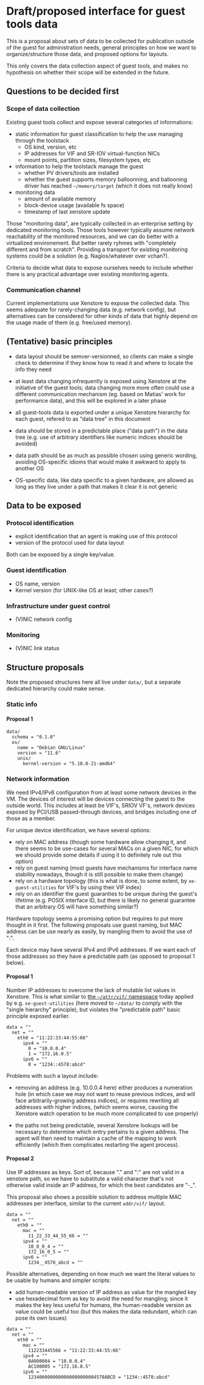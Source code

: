 # Draft/proposed interface for guest tools data

This is a proposal about sets of data to be collected for publication
outside of the guest for administration needs, general principles on
how we want to organize/structure those data, and proposed options for
layouts.

This only covers the data collection aspect of guest tools, and makes
no hypothesis on whether their scope will be extended in the future.


## Questions to be decided first

### Scope of data collection

Existing guest tools collect and expose several categories of
informations:

* static information for guest classification to help the use managing
  through the toolstack
  * OS kind, version, etc
  * IP addresses for VIF and SR-IOV virtual-function NICs
  * mount points, partition sizes, filesystem types, etc
* information to help the toolstack manage the guest
  * whether PV drivers/tools are installed
  * whether the guest supports memory balloonning, and ballooning
    driver has reached `~/memory/target` (which it does not really
    know)
* monitoring data
  * amount of available memory
  * block-device usage (available fs space)
  * timestamp of last xenstore update

Those "monitoring data", are typically collected in an enterprise
setting by dedicated monitoring tools.  Those tools however typically
assume network reachability of the monitored resources, and we can do
better with a virtualized environement.  But better rarely ryhmes with
"completely different and from scratch".  Providing a transport for
existing monitoring systems could be a solution (e.g. Nagios/whatever
over vchan?).

Criteria to decide what data to expose ourselves needs to include
whether there is any practical advantage over existing monitoring
agents.

### Communication channel

Current implementations use Xenstore to expose the collected data.
This seems adequate for rarely-changing data (e.g. network config),
but alternatives can be considered for other kinds of data that highly
depend on the usage made of them (e.g. free/used memory).


## (Tentative) basic principles

* data layout should be semver-versionned, so clients can make a single
  check to determine if they know how to read it and where to locate
  the info they need

* at least data changing infrequently is exposed using Xenstore at the
  initiative of the guest tools; data changing more more often could
  use a different communication mechanism (eg. based on Matias' work
  for performance data), and this will be explored in a later phase

* all guest-tools data is exported under a unique Xenstore hierarchy
  for each guest, refered to as "data tree" in this document

* data should be stored in a predictable place ("data path") in the
  data tree (e.g. use of arbitrary identifiers like numeric indices
  should be avoided)

* data path should be as much as possible chosen using generic
  wording, avoiding OS-specific idioms that would make it awkward to
  apply to another OS

* OS-specific data, like data specific to a given hardware, are
  allowed as long as they live under a path that makes it clear it is
  not generic


## Data to be exposed

### Protocol identification

* explicit identification that an agent is making use of this protocol
* version of the protocol used for data layout

Both can be exposed by a single key/value.

### Guest identification

* OS name, version
* Kernel version (for UNIX-like OS at least; other cases?)

### Infrastructure under guest control

* (V)NIC network config

### Monitoring

* (V)NIC link status


## Structure proposals

Note the proposed structures here all live under `data/`, but a
separate dedicated hierarchy could make sense.

### Static info

#### Proposal 1

```
data/
  schema = "0.1.0"
  os/
    name = "Debian GNU/Linux"
    version = "11.6"
    unix/
      kernel-version = "5.10.0-21-amd64"
```

### Network information

We need IPv4/IPv6 configuration from at least some network devices in
the VM.  The devices of interest will be devices connecting the guest
to the outside world.  This includes at least be VIF's, SRIOV VF's,
network devices exposed by PCI/USB passed-through devices, and bridges
including one of those as a member.

For unique device identification, we have several options:
- rely on MAC address (though some hardware allow changing it, and
  there seems to be use-cases for several MACs on a given NIC, for
  which we should provide some details if using it to definitely rule
  out this option)
- rely on guest naming (most guests have mechanisms for interface
  name stability nowadays, though it is still possible to make them
  change)
- rely on a hardware topology (this is what is done, to some extent,
  by `xe-guest-utilities` for VIF's by using their VIF index)
- rely on an identifier the guest guaranties to be unique during the
  guest's lifetime (e.g. POSIX interface ID, but there is likely no
  general guarantee that an arbitrary OS will have something similar?)

Hardware topology seems a promising option but requires to put more
thought in it first.  The following proposals use guest naming, but
MAC address can be use nearly as easily, by mangling them to avoid the
use of ":".

Each device may have several IPv4 and IPv6 addresses.  If we want each
of those addresses so they have a predictable path (as opposed to
proposal 1 below).

#### Proposal 1

Number IP addresses to overcome the lack of mutable list values in
Xenstore.  This is what similar to [the `~/attr/vif/`
namespace](https://xenbits.xen.org/docs/unstable/misc/xenstore-paths.html#attrvifdevidname-string-w)
today applied by e.g. `xe-guest-utilities` (here moved to `~/data/` to
comply with the "single hierarchy" principle), but violates the
"predictable path" basic principle exposed earlier.

```
data = ""
  net = ""
    eth0 = "11:22:33:44:55:66"
      ipv4 = ""
        0 = "10.0.0.4"
        1 = "172.16.0.5"
      ipv6 = ""
        0 = "1234::4578:abcd"
```

Problems with such a layout include:

* removing an address (e.g. 10.0.0.4 here) either produces a
  numeration hole (in which case we may not want to reuse previous
  indices, and will face arbitrarily-growing address indices), or
  requires rewriting all addresses with higher indices, (which seems
  worse, causing the Xenstore watch operation to be much more
  complicated to use properly)

* the paths not being predictable, several Xenstore lookups will be
  necessary to determine which entry pertains to a given address.  The
  agent will then need to maintain a cache of the mapping to work
  efficiently (which then complicates restarting the agent process).

#### Proposal 2

Use IP addresses as keys.  Sort of, because "." and ":" are not valid
in a xenstore path, so we have to substitute a valid character that's
not otherwise valid inside an IP address, for which the best
candidates are "-_".

This proposal also shows a possible solution to address multiple MAC
addresses per interface, similar to the current `addr/vif/` layout.

```
data = ""
  net = ""
    eth0 = ""
      mac = ""
        11_22_33_44_55_66 = ""
      ipv4 = ""
        10_0_0_4 = ""
        172_16_0_5 = ""
      ipv6 = ""
        1234__4578_abcd = ""
```

Possible alternatives, depending on how much we want the literal values
to be usable by humans and simpler scripts:

- add human-readable version of IP address as value for the mangled key
- use hexadecimal form as key to avoid the need for mangling; since it
  makes the key less useful for humans, the human-readable version as
  value could be useful too (but this makes the data redundant, which
  can pose its own issues)

```
data = ""
  net = ""
    eth0 = ""
      mac = ""
        112233445566 = "11:22:33:44:55:66"
      ipv4 = ""
        0A000004 = "10.0.0.4"
        AC100005 = "172.16.0.5"
      ipv6 = ""
        1234000000000000000000004578ABCD = "1234::4578:abcd"
```
